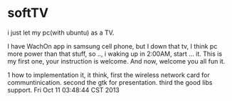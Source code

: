 softTV
======

i just let my pc(with ubuntu) as a TV. 



I have WachOn app in samsung cell phone, 
but I down  that tv, I think pc more power than that stuff, 
so .., i waking up in 2:00AM, start ... it.
This is my first one, your instruction is welcome.
And now,
welcome you all fun it. 

1 how to implementation it, it think, 
 first the wireless network card for communtinication.
 second the gtk for presentation.
 third the good libs support. 
Fri Oct 11 03:48:44 CST 2013
